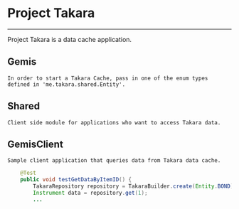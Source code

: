 # Project Takara
- - - - 

Project Takara is a data cache application. 

## Gemis ##

    In order to start a Takara Cache, pass in one of the enum types defined in 'me.takara.shared.Entity'.

## Shared ##
    
    Client side module for applications who want to access Takara data. 

## GemisClient ##

    Sample client application that queries data from Takara data cache.  

```java
    @Test
    public void testGetDataByItemID() {
        TakaraRepository repository = TakaraBuilder.create(Entity.BOND);
        Instrument data = repository.get(1);
        ...
    

